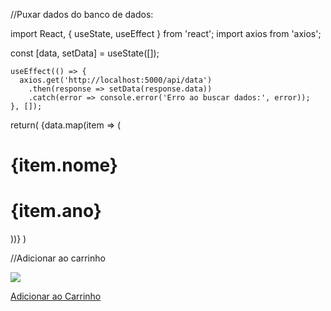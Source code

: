 //Puxar dados do banco de dados:

import React, { useState, useEffect } from 'react';
import axios from 'axios';

const [data, setData] = useState([]);

    useEffect(() => {
      axios.get('http://localhost:5000/api/data')
        .then(response => setData(response.data))
        .catch(error => console.error('Erro ao buscar dados:', error));
    }, []);

return(
    {data.map(item => (
        <div>
            <h1>{item.nome}</h1>
            <h1>{item.ano}</h1>
        </div>
    ))}
)



//Adicionar ao carrinho
<div className="divComprar">
    <a href="https://api.whatsapp.com/send?phone=5532999915045&text=Tenho%20interesse%20em%20seus%20produtos." className="comprar">
        <img src="imgs/carrinho.png" className="icon"/>
        <p>Adicionar ao Carrinho</p>
    </a>
</div>



